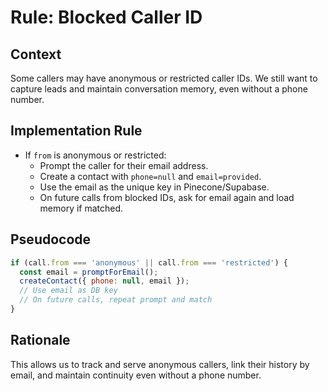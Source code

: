 # Rule: Blocked Caller ID

## Context
Some callers may have anonymous or restricted caller IDs. We still want to capture leads and maintain conversation memory, even without a phone number.

## Implementation Rule
- If `from` is anonymous or restricted:
  - Prompt the caller for their email address.
  - Create a contact with `phone=null` and `email=provided`.
  - Use the email as the unique key in Pinecone/Supabase.
  - On future calls from blocked IDs, ask for email again and load memory if matched.

## Pseudocode
```js
if (call.from === 'anonymous' || call.from === 'restricted') {
  const email = promptForEmail();
  createContact({ phone: null, email });
  // Use email as DB key
  // On future calls, repeat prompt and match
}
```

## Rationale
This allows us to track and serve anonymous callers, link their history by email, and maintain continuity even without a phone number.